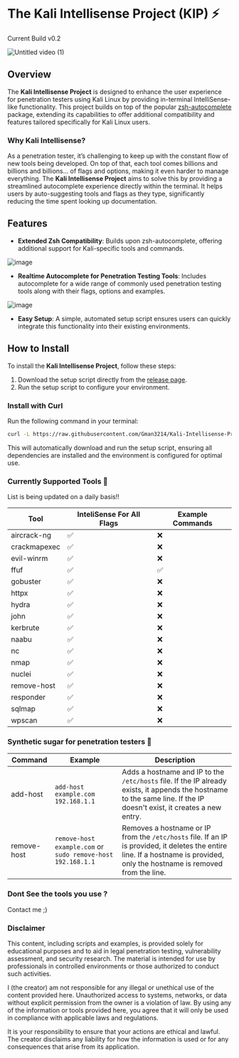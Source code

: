 # The Kali Intellisense Project (KIP) ⚡
Current Build v0.2

![Untitled video (1)](https://github.com/user-attachments/assets/2386400c-1cc7-4c97-addb-804b3e282f5e)

## Overview

The **Kali Intellisense Project** is designed to enhance the user experience for penetration testers using Kali Linux by providing in-terminal IntelliSense-like functionality. This project builds on top of the popular [zsh-autocomplete](https://github.com/marlonrichert/zsh-autocomplete) package, extending its capabilities to offer additional compatibility and features tailored specifically for Kali Linux users.

### Why Kali Intellisense?

As a penetration tester, it’s challenging to keep up with the constant flow of new tools being developed. On top of that, each tool comes billions and billions and billions... of flags and options, making it even harder to manage everything. The **Kali Intellisense Project** aims to solve this by providing a streamlined autocomplete experience directly within the terminal. It helps users by auto-suggesting tools and flags as they type, significantly reducing the time spent looking up documentation.

## Features

- **Extended Zsh Compatibility**: Builds upon zsh-autocomplete, offering additional support for Kali-specific tools and commands.

![image](https://github.com/user-attachments/assets/04b5007b-cd9b-405a-b562-289d8d0b7764)

- **Realtime Autocomplete for Penetration Testing Tools**: Includes autocomplete for a wide range of commonly used penetration testing tools along with their flags, options and examples.

![image](https://github.com/user-attachments/assets/9bd111d4-a847-44c5-8538-9e38ce71cf50)

- **Easy Setup**: A simple, automated setup script ensures users can quickly integrate this functionality into their existing environments.


## How to Install

To install the **Kali Intellisense Project**, follow these steps:

1. Download the setup script directly from the [release page](https://github.com/Gman3214/Kali-Intellisense-Project/releases/download/Release/setup.sh).
2. Run the setup script to configure your environment.

### Install with Curl

Run the following command in your terminal:

```bash
curl -L https://raw.githubusercontent.com/Gman3214/Kali-Intellisense-Project/main/setup.sh | bash
```

This will automatically download and run the setup script, ensuring all dependencies are installed and the environment is configured for optimal use.

### Currently Supported Tools 🦾

List is being updated on a daily basis!!

| Tool         | InteliSense For All Flags                           | Example Commands |
|--------------|---------------------------------------------|---------------------|
| aircrack-ng   | ✅ | ❌ |
| crackmapexec   | ✅ | ❌ |
| evil-winrm   | ✅ | ❌ |
| ffuf         | ✅ | ✅ |
| gobuster     | ✅ | ❌ |
| httpx        | ✅                         | ❌                 |
| hydra        | ✅ | ❌             |
| john         | ✅       | ❌                 |
| kerbrute     | ✅ | ❌               |
| naabu        | ✅                   | ❌                 |
| nc           | ✅                             | ❌                 |
| nmap         | ✅                  | ❌                 |
| nuclei       | ✅              | ❌                 |
| remove-host  | ✅                   | ❌                 |
| responder    | ✅                         | ❌                 |
| sqlmap       | ✅        | ❌                 |
| wpscan       | ✅           | ❌                 |



### Synthetic sugar for penetration testers 🍭
| Command      | Example                              | Description                                                             |
|--------------|--------------------------------------|-------------------------------------------------------------------------|
| add-host     | `add-host example.com 192.168.1.1` | Adds a hostname and IP to the `/etc/hosts` file. If the IP already exists, it appends the hostname to the same line. If the IP doesn't exist, it creates a new entry. |
| remove-host  | `remove-host example.com` or `sudo remove-host 192.168.1.1` | Removes a hostname or IP from the `/etc/hosts` file. If an IP is provided, it deletes the entire line. If a hostname is provided, only the hostname is removed from the line. |


### Dont See the tools you use ?
Contact me ;)


### Disclaimer

This content, including scripts and examples, is provided solely for educational purposes and to aid in legal penetration testing, vulnerability assessment, and security research. The material is intended for use by professionals in controlled environments or those authorized to conduct such activities.

I (the creator) am not responsible for any illegal or unethical use of the content provided here. Unauthorized access to systems, networks, or data without explicit permission from the owner is a violation of law. By using any of the information or tools provided here, you agree that it will only be used in compliance with applicable laws and regulations.

It is your responsibility to ensure that your actions are ethical and lawful. The creator disclaims any liability for how the information is used or for any consequences that arise from its application.
